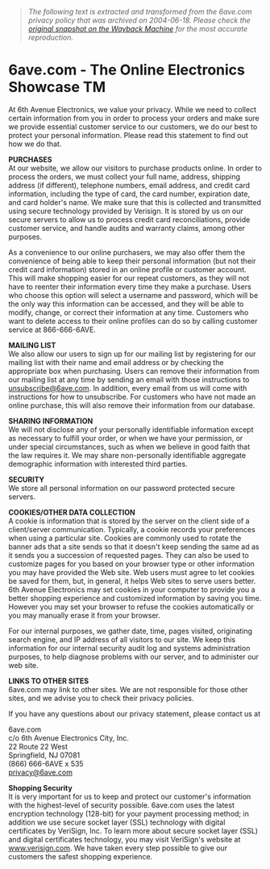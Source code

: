 > *The following text is extracted and transformed from the 6ave.com privacy policy that was archived on 2004-06-18. Please check the [original snapshot on the Wayback Machine](https://web.archive.org/web/20040618193925id_/http%3A//www.6ave.com/help_privacysecurity.jsp) for the most accurate reproduction.*

# 6ave.com - The Online Electronics Showcase TM

At 6th Avenue Electronics, we value your privacy. While we need to collect certain information from you in order to process your orders and make sure we provide essential customer service to our customers, we do our best to protect your personal information. Please read this statement to find out how we do that. 

**PURCHASES**  
At our website, we allow our visitors to purchase products online. In order to process the orders, we must collect your full name, address, shipping address (if different), telephone numbers, email address, and credit card information, including the type of card, the card number, expiration date, and card holder's name. We make sure that this is collected and transmitted using secure technology provided by Verisign. It is stored by us on our secure servers to allow us to process credit card reconciliations, provide customer service, and handle audits and warranty claims, among other purposes. 

As a convenience to our online purchasers, we may also offer them the convenience of being able to keep their personal information (but not their credit card information) stored in an online profile or customer account. This will make shopping easier for our repeat customers, as they will not have to reenter their information every time they make a purchase. Users who choose this option will select a username and password, which will be the only way this information can be accessed, and they will be able to modify, change, or correct their information at any time. Customers who want to delete access to their online profiles can do so by calling customer service at 866-666-6AVE. 

**MAILING LIST**  
We also allow our users to sign up for our mailing list by registering for our mailing list with their name and email address or by checking the appropriate box when purchasing. Users can remove their information from our mailing list at any time by sending an email with those instructions to [unsubscribe@6ave.com](mailto:unsubscribe@6ave.com). In addition, every email from us will come with instructions for how to unsubscribe. For customers who have not made an online purchase, this will also remove their information from our database. 

**SHARING INFORMATION**  
We will not disclose any of your personally identifiable information except as necessary to fulfill your order, or when we have your permission, or under special circumstances, such as when we believe in good faith that the law requires it. We may share non-personally identifiable aggregate demographic information with interested third parties. 

**SECURITY**  
We store all personal information on our password protected secure servers. 

**COOKIES/OTHER DATA COLLECTION**  
A cookie is information that is stored by the server on the client side of a client/server communication. Typically, a cookie records your preferences when using a particular site. Cookies are commonly used to rotate the banner ads that a site sends so that it doesn't keep sending the same ad as it sends you a succession of requested pages. They can also be used to customize pages for you based on your browser type or other information you may have provided the Web site. Web users must agree to let cookies be saved for them, but, in general, it helps Web sites to serve users better. 6th Avenue Electronics may set cookies in your computer to provide you a better shopping experience and customized information by saving you time. However you may set your browser to refuse the cookies automatically or you may manually erase it from your browser. 

For our internal purposes, we gather date, time, pages visited, originating search engine, and IP address of all visitors to our site. We keep this information for our internal security audit log and systems administration purposes, to help diagnose problems with our server, and to administer our web site. 

**LINKS TO OTHER SITES**  
6ave.com may link to other sites. We are not responsible for those other sites, and we advise you to check their privacy policies. 

If you have any questions about our privacy statement, please contact us at 

6ave.com  
c/o 6th Avenue Electronics City, Inc.  
22 Route 22 West  
Springfield, NJ 07081  
(866) 666-6AVE x 535  
[privacy@6ave.com](mailto:privacy@6ave.com)

**Shopping Security**  
It is very important for us to keep and protect our customer's information with the highest-level of security possible. 6ave.com uses the latest encryption technology (128-bit) for your payment processing method; in addition we use secure socket layer (SSL) technology with digital certificates by VeriSign, Inc. To learn more about secure socket layer (SSL) and digital certificates technology, you may visit VeriSign's website at www.verisign.com. We have taken every step possible to give our customers the safest shopping experience.
